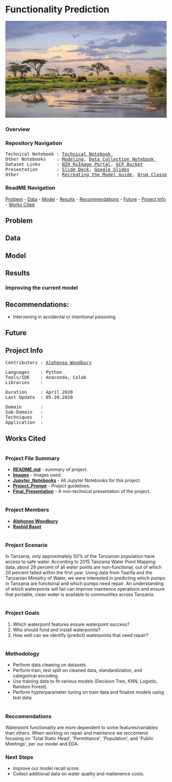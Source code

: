 # Functionality Prediction 

![Title-Slide](Images/tanzania.jpg)

### Overview

### Repository Navigation
<pre>
Technical Notebook : <a href=Link>Technical Notebook </a>
Other Notebooks    : <a href=https://github.com/a-woodbury/RxID/blob/master/RxID15_Modeling.ipynb>Modeling</a>, <a href=https://github.com/a-woodbury/RxID/blob/master/RxID15_Data_Collection.ipynb>Data Collection Notebook </a>
Dataset Links      : <a href=https://www.nlm.nih.gov/databases/download/pill_image.html>NIH RxImage Portal</a>, <a href=Link>GCP Bucket</a>
Presentation       : <a href=https://github.com/a-woodbury/RxID/blob/master/Presentation/RxID.pdf>Slide Deck</a>, <a href=https://docs.google.com/presentation/d/1f2bLza9GFhIXUAMudNsb00RTpHAwg5JegGIw2i2Jg8A/edit?usp=sharing>Google Slides</a>
Other              : <a href=Link>Recreating the Model Guide</a>, <a href=Link>Drug Classes</a>
</pre>

### ReadME Navigation

[Problem](https://github.com/a-woodbury/RxID/blob/master/README.md#problem) - 
[Data](https://github.com/a-woodbury/RxID#data) -
[Model](https://github.com/a-woodbury/RxID#model) -
[Results](https://github.com/a-woodbury/RxID#results) - 
[Recommendations](https://github.com/a-woodbury/RxID#recommendations) - 
[Future](https://github.com/a-woodbury/RxID#future) - 
[Project Info](https://github.com/a-woodbury/RxID#project-info) -
[Works Cited](https://github.com/a-woodbury/RxID#works-cited)



## Problem





## Data


## Model

## Results


### Improving the current model


## Recommendations:


- Intervening in accidental or intentional poisoning


 
## Future



## Project Info
<pre>
Contributors : <a href=https://github.com/a-woodbury>Alphonso Woodbury</a>
</pre>

<pre>
Languages    : Python
Tools/IDE    : Anaconda, Colab
Libraries    : 
</pre>

<pre>
Duration     : April 2020
Last Update  : 05.20.2020
</pre>

<pre>
Domain       : 
Sub-Domain   : 
Techniques   : 
Application  : 
</pre>

## Works Cited








#
### Project File Summary
   - <b>[README.md](README.md)</b> - summary of project.
   - <b>[Images](/Images)</b> - Images used.
   - <b>[Jupyter_Notebooks](/Jupyter_Notebooks)</b> - All Jupyter Notebooks for this project.
   - <b>[Project_Prompt](/Project_Prompt)</b> - Project guidelines.
   - <b>[Final_Presentation](/Final_Presentation)</b> - A non-technical presentation of the project.

#
### Project Members

   - <b>[Alphonso Woodbury](https://github.com/a-woodbury)</b>
   - <b>[Rashid Baset](https://github.com/rashidbaset)</b>

#
### Project Scenario

In Tanzania, only approximately 50% of the Tanzanian population have access to safe water. According to 2015 Tanzania Water Point Mapping data, about 29 percent of all water points are non-functional, out of which 20 percent failed within the first year. Using data from Taarifa and the Tanzanian Minisitry of Water, we were interested in predicting which pumps in Tanzania are functional and which pumps need repair. An understanding of which waterpoints will fail can improve maintence operations and ensure that portable, clean water is available to communities across Tanzania.

#
### Project Goals

1. Which waterpoint features ensure waterpoint success?
2. Who should fund and install waterpoints?
3. How well can we identify (predict) waterpoints that need repair?


#
### Methodology

- Perform data cleaning on datasets.
- Perform train, test split on cleaned data, standardization, and categorical encoding.
- Use training data to fit various models (Decision Tree, KNN, Logistic, Random Forest).
- Perform hypterparameter tuning on train data and finalize models using test data.

#
### Reccomendations

Waterpoint functionality are more dependent to some features/variables than others. When working on repair and maintence we reccomend focusing on 'Total Static Head', 'Permittance', 'Population', and 'Public Meetings', per our model and EDA. 

### Next Steps

- Improve our model recall score.
- Collect additional data on water quality and maitenence costs. 
























